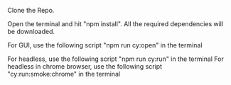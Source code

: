 Clone the Repo.

Open the terminal and hit "npm install". All the required dependencies will be downloaded.

For GUI, use the following script "npm run cy:open" in the terminal

For headless, use the following script "npm run cy:run" in the terminal
For headless in chrome browser, use the following script "cy:run:smoke:chrome" in the terminal

